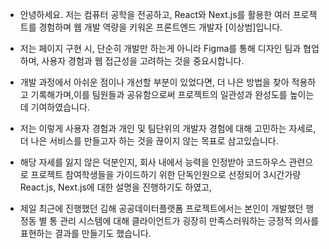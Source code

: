 - 안녕하세요. 저는 컴퓨터 공학을 전공하고, React와 Next.js를 활용한 여러 프로젝트를 경험하며 웹 개발 역량을 키워온 프론트엔드 개발자 [이상범]입니다.

- 저는 페이지 구현 시, 단순히 개발만 하는게 아니라 Figma를 통해 디자인 팀과 협업하며, 사용자 경험과 웹 접근성을 고려하는 것을 중요시합니다.
- 개발 과정에서 아쉬운 점이나 개선할 부분이 있었다면, 더 나은 방법을 찾아 적용하고 기록해가며,이를 팀원들과 공유함으로써 프로젝트의 일관성과 완성도를 높이는 데 기여하였습니다.
- 저는 이렇게 사용자 경험과 개인 및 팀단위의 개발자 경험에 대해 고민하는 자세로, 더 나은 서비스를 만들고자 하는 것을 끊이지 않는 목표로 삼고있습니다.

- 해당 자세를 잃지 않은 덕분인지, 회사 내에서 능력을 인정받아 코드하우스 관련으로 프로젝트 참여학생들을 가이드하기 위한 단독인원으로 선정되어 3시간가량 React.js, Next.js에 대한 설명을 진행하기도 하였고, 
- 제일 최근에 진행했던 김해 공공데이터플랫폼 프로젝트에서는 본인이 개발했던 행정동 별 통 관리 시스템에 대해 클라이언트가 굉장히 만족스러워하는 긍정적 의사를 표현하는 결과를 만들기도 했습니다.